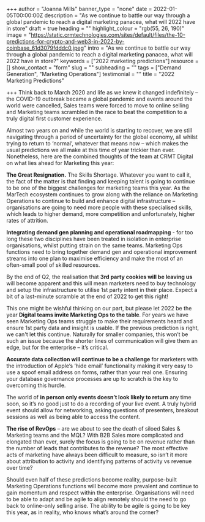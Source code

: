+++
author = "Joanna Mills"
banner_type = "none"
date = 2022-01-05T00:00:00Z
description = "As we continue to battle our way through a global pandemic to reach a digital marketing panacea, what will 2022 have in store"
draft = true
heading = ""
highlight_colour = "rgb(55, 26, 190)"
image = "https://static.crmtechnologies.com/sites/default/files/the-10-predictions-for-crypto-and-web3-in-2022-by-coinbase_61d3079fdddc0.jpeg"
intro = "As we continue to battle our way through a global pandemic to reach a digital marketing panacea, what will 2022 have in store?"
keywords = ["2022 marketing predictions"]
resource = []
show_contact = "form"
slug = ""
subheading = ""
tags = ["Demand Generation", "Marketing Operations"]
testimonial = ""
title = "2022 Marketing Predictions"

+++
Think back to March 2020 and life as we knew it changed indefinitely – the COVID-19 outbreak became a global pandemic and events around the world were cancelled, Sales teams were forced to move to online selling and Marketing teams scrambled in the race to beat the competition to a truly digital first customer experience.

Almost two years on and while the world is starting to recover, we are still navigating through a period of uncertainty for the global economy, all whilst trying to return to ‘normal’, whatever that means now – which makes the usual predictions we all make at this time of year trickier than ever. Nonetheless, here are the combined thoughts of the team at CRMT Digital on what lies ahead for Marketing this year:

**The Great Resignation.** The Skills Shortage. Whatever you want to call it, the fact of the matter is that finding and keeping talent is going to continue to be one of the biggest challenges for marketing teams this year. As the MarTech ecosystem continues to grow along with the reliance on Marketing Operations to continue to build and enhance digital infrastructure – organisations are going to need more people with these specialised skills, which leads to higher demand, more competition and unfortunately, higher rates of attrition.

**Integrating demand gen planning and operational roadmapping** - for too long these two disciplines have been treated in isolation in enterprise organisations, whilst putting strain on the same teams. Marketing Ops functions need to bring together demand gen and operational improvement streams into one plan to maximise efficiency and make the most of an often-small pool of skilled resources.

By the end of Q2, the realisation that **3rd party cookies will be leaving us** will become apparent and this will mean marketers need to buy technology and setup the infrastructure to utilise 1st party intent in their place. Expect a bit of a last-minute scramble at the end of 2022 to get this right!

This one might be wishful thinking on our part, but please let 2022 be the year **Digital teams invite Marketing Ops to the table**. For years we have seen Marketing Ops teams struggle to make their requirements heard and ensure 1st party data and insight is usable. If the previous prediction is right, we can't let this continue. Naturally for smaller companies, this won’t be such an issue because the shorter lines of communication will give them an edge, but for the enterprise – it’s critical.

**Accurate data collection will continue to be a challenge** for marketers with the introduction of Apple’s ‘hide email’ functionality making it very easy to use a spoof email address on forms, rather than your real one. Ensuring your database governance processes are up to scratch is the key to overcoming this hurdle.

The world of **in person only events doesn’t look likely to return** any time soon, so it’s no good just to do a recording of your live event. A truly hybrid event should allow for networking, asking questions of presenters, breakout sessions as well as being able to access the content.

**The rise of RevOps** – are we about to see the death of siloed Sales & Marketing teams and the MQL? With B2B Sales more complicated and elongated than ever, surely the focus is going to be on revenue rather than the number of leads that contributes to the revenue? The most effective acts of marketing have always been difficult to measure, so isn’t it more about attribution to activity and identifying patterns of activity vs revenue over time?

Should even half of these predictions become reality, purpose-built Marketing Operations functions will become more prevalent and continue to gain momentum and respect within the enterprise. Organisations will need to be able to adapt and be agile to align remotely should the need to go back to online-only selling arise. The ability to be agile is going to be key this year, as in reality, who knows what’s around the corner?